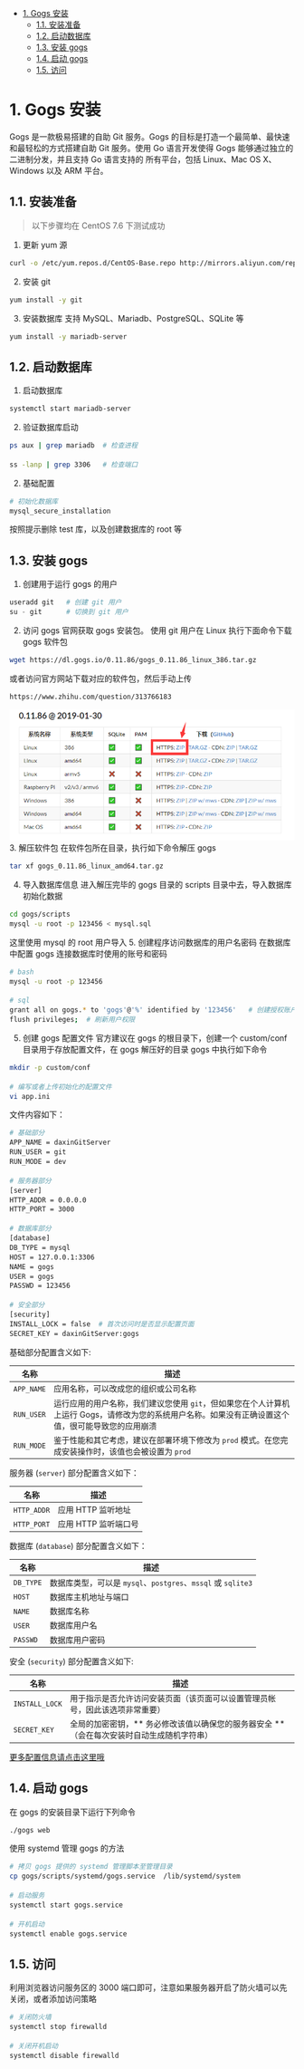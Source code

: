 
- [1. Gogs 安装](#1-gogs-安装)
    - [1.1. 安装准备](#11-安装准备)
    - [1.2. 启动数据库](#12-启动数据库)
    - [1.3. 安装 gogs](#13-安装-gogs)
    - [1.4. 启动 gogs](#14-启动-gogs)
    - [1.5. 访问](#15-访问)

# 1. Gogs 安装
Gogs 是一款极易搭建的自助 Git 服务。Gogs 的目标是打造一个最简单、最快速和最轻松的方式搭建自助 Git 服务。使用 Go 语言开发使得 Gogs 能够通过独立的二进制分发，并且支持 Go 语言支持的 所有平台，包括 Linux、Mac OS X、Windows 以及 ARM 平台。

## 1.1. 安装准备
> 以下步骤均在 CentOS 7.6 下测试成功
1. 更新 yum 源

```bash
curl -o /etc/yum.repos.d/CentOS-Base.repo http://mirrors.aliyun.com/repo/Centos-7.repo
```

2. 安装 git

```bash
yum install -y git
```

3. 安装数据库
支持 MySQL、Mariadb、PostgreSQL、SQLite 等

```bash
yum install -y mariadb-server
```

## 1.2. 启动数据库
1. 启动数据库

```bash
systemctl start mariadb-server
```

2. 验证数据库启动

```bash
ps aux | grep mariadb  # 检查进程

ss -lanp | grep 3306   # 检查端口
```

2. 基础配置

```bash
# 初始化数据库
mysql_secure_installation
```

按照提示删除 test 库，以及创建数据库的 root 等

## 1.3. 安装 gogs
1. 创建用于运行 gogs 的用户

```python
useradd git   # 创建 git 用户
su - git      # 切换到 git 用户
```

2. 访问 gogs 官网获取 gogs 安装包。
使用 git 用户在 Linux 执行下面命令下载 gogs 软件包

```bash
wget https://dl.gogs.io/0.11.86/gogs_0.11.86_linux_386.tar.gz
```

或者访问官方网站下载对应的软件包，然后手动上传

```bash
https://www.zhihu.com/question/313766183
```

![gogs](https://github.com/colinlee19860724/Study_Notebook/raw/master/Photo/gogs.png)
3. 解压软件包
在软件包所在目录，执行如下命令解压 gogs

```bash
tar xf gogs_0.11.86_linux_amd64.tar.gz
```

4. 导入数据库信息
进入解压完毕的 gogs 目录的 scripts 目录中去，导入数据库初始化数据

```bash
cd gogs/scripts
mysql -u root -p 123456 < mysql.sql
```

这里使用 mysql 的 root 用户导入
5. 创建程序访问数据库的用户名密码
在数据库中配置 gogs 连接数据库时使用的账号和密码

```bash
# bash
mysql -u root -p 123456

# sql
grant all on gogs.* to 'gogs'@'%' identified by '123456'   # 创建授权账户 gogs，密码为 123456, 可以登录的原地址是 %（表示任意地址）
flush privileges;  # 刷新用户权限
```

5. 创建 gogs 配置文件
官方建议在 gogs 的根目录下，创建一个 custom/conf 目录用于存放配置文件，在 gogs 解压好的目录 gogs 中执行如下命令

```bash
mkdir -p custom/conf

# 编写或者上传初始化的配置文件
vi app.ini
```

文件内容如下：

```bash
# 基础部分
APP_NAME = daxinGitServer
RUN_USER = git
RUN_MODE = dev

# 服务器部分
[server]
HTTP_ADDR = 0.0.0.0
HTTP_PORT = 3000

# 数据库部分
[database]
DB_TYPE = mysql
HOST = 127.0.0.1:3306
NAME = gogs
USER = gogs
PASSWD = 123456

# 安全部分
[security]
INSTALL_LOCK = false  # 首次访问时是否显示配置页面
SECRET_KEY = daxinGitServer:gogs
```

基础部分配置含义如下:  

名称 | 描述
----|----
`APP_NAME`| 应用名称，可以改成您的组织或公司名称
`RUN_USER`| 运行应用的用户名称，我们建议您使用 `git`，但如果您在个人计算机上运行 Gogs，请修改为您的系统用户名称。如果没有正确设置这个值，很可能导致您的应用崩溃
`RUN_MODE`| 鉴于性能和其它考虑，建议在部署环境下修改为 `prod` 模式。在您完成安装操作时，该值也会被设置为 `prod`  

服务器 (`server`) 部分配置含义如下：  

名称 | 描述
----|----
`HTTP_ADDR`| 应用 HTTP 监听地址
`HTTP_PORT`| 应用 HTTP 监听端口号  

数据库 (`database`) 部分配置含义如下：  

名称 | 描述
----|----
`DB_TYPE`| 数据库类型，可以是 `mysql`、`postgres`、`mssql` 或 `sqlite3`
`HOST`| 数据库主机地址与端口
`NAME`| 数据库名称
`USER`| 数据库用户名
`PASSWD`| 数据库用户密码  

安全 (`security`) 部分配置含义如下:

名称 | 描述
----|----
`INSTALL_LOCK`| 用于指示是否允许访问安装页面（该页面可以设置管理员帐号，因此该选项非常重要）
`SECRET_KEY`| 全局的加密密钥，** 务必修改该值以确保您的服务器安全 **（会在每次安装时自动生成随机字符串）  

[更多配置信息请点击这里哦](https://github.com/gogs/docs/blob/master/zh-CN/advanced/configuration_cheat_sheet.md)

## 1.4. 启动 gogs
在 gogs 的安装目录下运行下列命令

```bash
./gogs web 
```

使用 systemd 管理 gogs 的方法

```bash
# 拷贝 gogs 提供的 systemd 管理脚本至管理目录
cp gogs/scripts/systemd/gogs.service  /lib/systemd/system

# 启动服务
systemctl start gogs.service  

# 开机启动
systemctl enable gogs.service
```

## 1.5. 访问
利用浏览器访问服务区的 3000 端口即可，注意如果服务器开启了防火墙可以先关闭，或者添加访问策略

```bash
# 关闭防火墙
systemctl stop firewalld

# 关闭开机启动
systemctl disable firewalld
```

